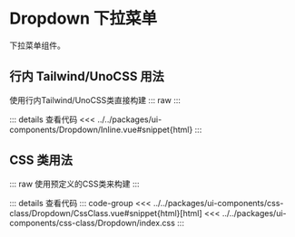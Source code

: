 # Dropdown 下拉菜单

下拉菜单组件。

<script setup>
  import CssDropdown from 'ui-components/css-class/Dropdown/CssClass.vue'
  import InlineDropdown from 'ui-components/Dropdown/Inline.vue'
</script>

## 行内 Tailwind/UnoCSS 用法
使用行内Tailwind/UnoCSS类直接构建
::: raw
<InlineDropdown />
:::

::: details 查看代码
<<< ../../packages/ui-components/Dropdown/Inline.vue#snippet{html}
:::

## CSS 类用法
::: raw
使用预定义的CSS类来构建
<CssDropdown />
:::

::: details 查看代码
::: code-group
<<< ../../packages/ui-components/css-class/Dropdown/CssClass.vue#snippet{html}[html]
<<< ../../packages/ui-components/css-class/Dropdown/index.css
:::
